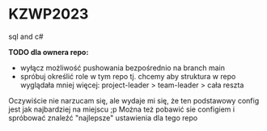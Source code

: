 # KZWP2023
sql and c#

**TODO dla ownera repo:**
- wyłącz możliwość pushowania bezpośrednio na branch main
- spróbuj określić role w tym repo tj. chcemy aby struktura w repo wyglądała mniej więcej: project-leader > team-leader > cała reszta

Oczywiście nie narzucam się, ale wydaje mi się, że ten podstawowy config jest jak najbardziej na miejscu ;p
Można też pobawić sie configiem i spróbować znaleźć "najlepsze" ustawienia dla tego repo
